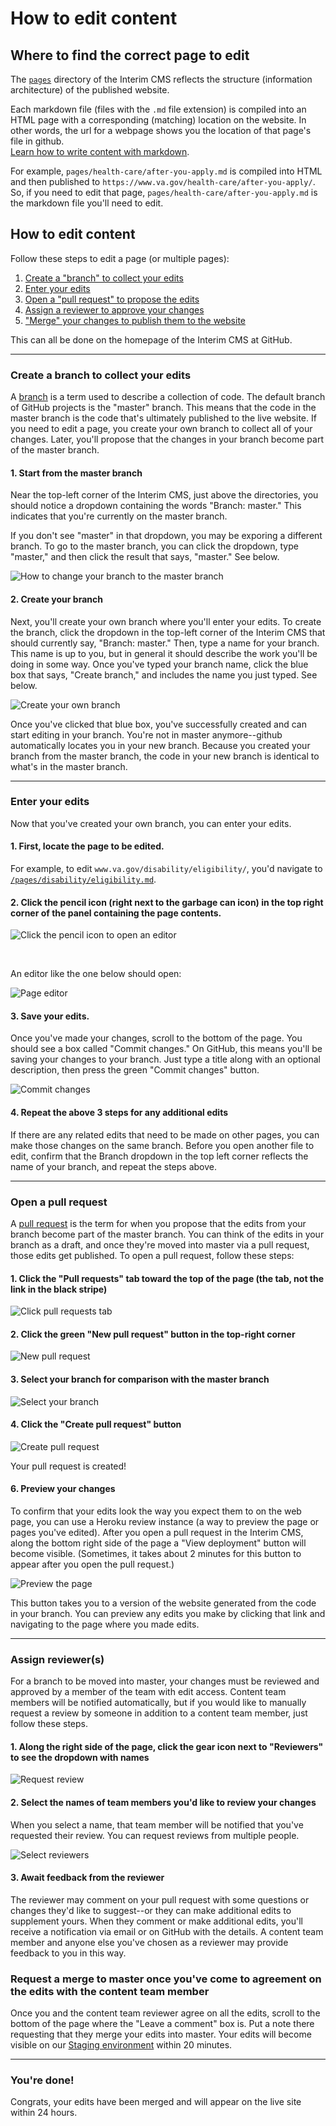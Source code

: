 # How to edit content

## Where to find the correct page to edit
The [`pages`](https://github.com/department-of-veterans-affairs/vagov-content/tree/master/pages) directory of the Interim CMS reflects the structure (information architecture) of the published website. 

Each markdown file (files with the `.md` file extension) is compiled into an HTML page with a corresponding (matching) location on the website. In other words, the url for a webpage shows you the location of that page's file in github. <br>
[Learn how to write content with markdown](https://www.markdownguide.org).

For example, `pages/health-care/after-you-apply.md` is compiled into HTML and then published to `https://www.va.gov/health-care/after-you-apply/`. So, if you need to edit that page, `pages/health-care/after-you-apply.md` is the markdown file you'll need to edit.

## How to edit content
Follow these steps to edit a page (or multiple pages):

1. [Create a "branch" to collect your edits](#create-a-branch-to-collect-your-edits)
2. [Enter your edits](#enter-your-edits)
2. [Open a "pull request" to propose the edits](#open-a-pull-request)
3. [Assign a reviewer to approve your changes](#assign-a-reviewer)
4. ["Merge" your changes to publish them to the website](#merge-your-changes)

This can all be done on the homepage of the Interim CMS at GitHub.

---

### Create a branch to collect your edits
A [branch](https://help.github.com/articles/about-branches/) is a term used to describe a collection of code. The default branch of GitHub projects is the "master" branch. This means that the code in the master branch is the code that's ultimately published to the live website. If you need to edit a page, you create your own branch to collect all of your changes. Later, you'll propose that the changes in your branch become part of the master branch.

#### 1. Start from the master branch
Near the top-left corner of the Interim CMS, just above the directories, you should notice a dropdown containing the words "Branch: master." This indicates that you're currently on the master branch.

If you don't see "master" in that dropdown, you may be exporing a different branch. To go to the master branch, you can click the dropdown, type "master," and then click the result that says, "master." See below.

![How to change your branch to the master branch](images/find-master.png)

#### 2. Create your branch
Next, you'll create your own branch where you'll enter your edits. To create the branch, click the dropdown in the top-left corner of the Interim CMS that should currently say, "Branch: master." Then, type a name for your branch. This name is up to you, but in general it should describe the work you'll be doing in some way. Once you've typed your branch name, click the blue box that says, "Create branch," and includes the name you just typed. See below.

![Create your own branch](images/create-branch.png)

Once you've clicked that blue box, you've successfully created and can start editing in your branch. You're not in master anymore--github automatically locates you in your new branch. Because you created your branch from the master branch, the code in your new branch is identical to what's in the master branch.

---

### Enter your edits
Now that you've created your own branch, you can enter your edits.

#### 1. First, locate the page to be edited.

For example, to edit `www.va.gov/disability/eligibility/`, you'd navigate to [`/pages/disability/eligibility.md`](https://github.com/department-of-veterans-affairs/vagov-content/blob/awesome-new-branch/pages/disability/eligibility.md).

#### 2. Click the pencil icon (right next to the garbage can icon) in the top right corner of the panel containing the page contents.

![Click the pencil icon to open an editor](images/edit-page.png)

<br>

An editor like the one below should open:

![Page editor](images/page-editor.png)

#### 3. Save your edits.
Once you've made your changes, scroll to the bottom of the page. You should see a box called "Commit changes." On GitHub, this means you'll be saving your changes to your branch. Just type a title along with an optional description, then press the green "Commit changes" button.

![Commit changes](images/save-edits.png)

#### 4. Repeat the above 3 steps for any additional edits
If there are any related edits that need to be made on other pages, you can make those changes on the same branch. Before you open another file to edit, confirm that the Branch dropdown in the top left corner reflects the name of your branch, and repeat the steps above.

---

### Open a pull request
A [pull request](https://help.github.com/articles/about-pull-requests/) is the term for when you propose that the edits from your branch become part of the master branch. You can think of the edits in your branch as a draft, and once they're moved into master via a pull request, those edits get published. To open a pull request, follow these steps:

#### 1. Click the "Pull requests" tab toward the top of the page (the tab, not the link in the black stripe)

![Click pull requests tab](images/pr-tab.png)

#### 2. Click the green "New pull request" button in the top-right corner

![New pull request](images/new-pr.png)

#### 3. Select your branch for comparison with the master branch

![Select your branch](images/pr-compare.png)

#### 4. Click the "Create pull request" button

![Create pull request](images/create-pr.png)


Your pull request is created!

#### 6. Preview your changes
To confirm that your edits look the way you expect them to on the web page, you can use a Heroku review instance (a way to preview the page or pages you've edited). After you open a pull request in the Interim CMS, along the bottom right side of the page a "View deployment" button will become visible. (Sometimes, it takes about 2 minutes for this button to appear after you open the pull request.)

![Preview the page](images/view-deployment.png)

This button takes you to a version of the website generated from the code in your branch. You can preview any edits you make by clicking that link and navigating to the page where you made edits.

---

### Assign reviewer(s)
For a branch to be moved into master, your changes must be reviewed and approved by a member of the team with edit access. Content team members will be notified automatically, but if you would like to manually request a review by someone in addition to a content team member, just follow these steps.

#### 1. Along the right side of the page, click the gear icon next to "Reviewers" to see the dropdown with names

![Request review](images/request-review.png)

#### 2. Select the names of team members you'd like to review your changes
When you select a name, that team member will be notified that you've requested their review. You can request reviews from multiple people.

![Select reviewers](images/select-members.png)

#### 3. Await feedback from the reviewer
The reviewer may comment on your pull request with some questions or changes they'd like to suggest--or they can make additional edits to supplement yours. When they comment or make additional edits, you'll receive a notification via email or on GitHub with the details. A content team member and anyone else you've chosen as a reviewer may provide feedback to you in this way.

### Request a merge to master once you've come to agreement on the edits with the content team member
Once you and the content team reviewer agree on all the edits, scroll to the bottom of the page where the "Leave a comment" box is. Put a note there requesting that they merge your edits into master. Your edits will become visible on our [Staging environment](https://staging.va.gov/) within 20 minutes.

---

### You're done! 
Congrats, your edits have been merged and will appear on the live site within 24 hours.
